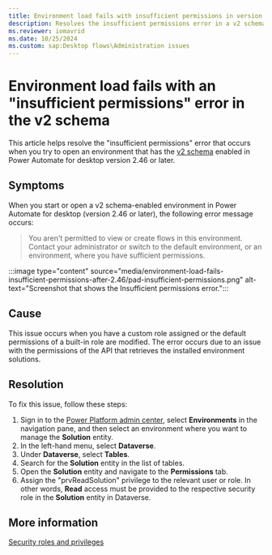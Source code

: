 ```yaml
---
title: Environment load fails with insufficient permissions in version 2.46 or later
description: Resolves the insufficient permissions error in a v2 schema-enabled environment in Power Automate for desktop version 2.46 or later.
ms.reviewer: iomavrid
ms.date: 10/25/2024
ms.custom: sap:Desktop flows\Administration issues
---
```

# Environment load fails with an "insufficient permissions" error in the v2 schema

This article helps resolve the "insufficient permissions" error that occurs when you try to open an environment that has the [v2 schema](/power-automate/desktop-flows/schema) enabled in Power Automate for desktop version 2.46 or later.

## Symptoms

When you start or open a v2 schema-enabled environment in Power Automate for desktop (version 2.46 or later), the following error message occurs:

> You aren't permitted to view or create flows in this environment. Contact your administrator or switch to the default environment, or an environment, where you have sufficient permissions.

:::image type="content" source="media/environment-load-fails-insufficient-permissions-after-2.46/pad-insufficient-permissions.png" alt-text="Screenshot that shows the Insufficient permissions error.":::

## Cause

This issue occurs when you have a custom role assigned or the default permissions of a built-in role are modified. The error occurs due to an issue with the permissions of the API that retrieves the installed environment solutions.

## Resolution

To fix this issue, follow these steps:

1. Sign in to the [Power Platform admin center](https://admin.powerplatform.microsoft.com/), select **Environments** in the navigation pane, and then select an environment where you want to manage the **Solution** entity.
1. In the left-hand menu, select **Dataverse**.
1. Under **Dataverse**, select **Tables**.
1. Search for the **Solution** entity in the list of tables.
1. Open the **Solution** entity and navigate to the **Permissions** tab.
1. Assign the "prvReadSolution" privilege to the relevant user or role. In other words, **Read** access must be provided to the respective security role in the **Solution** entity in Dataverse.

## More information

[Security roles and privileges](/power-platform/admin/security-roles-privileges)
